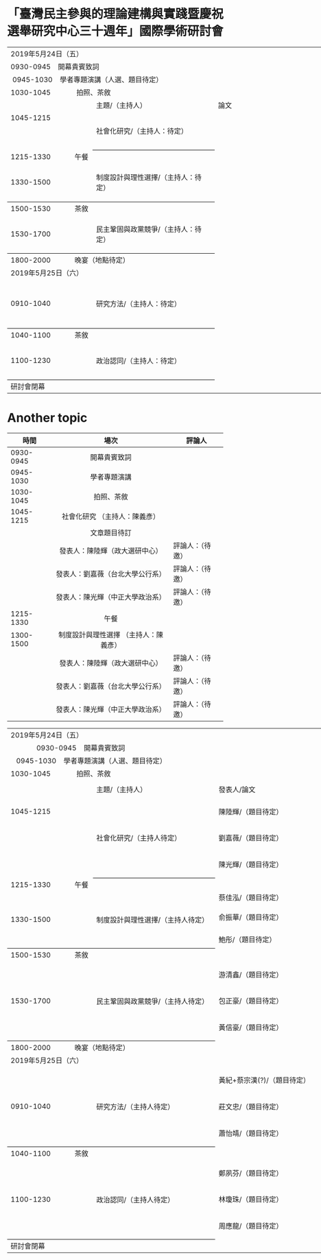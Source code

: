 # 「臺灣民主參與的理論建構與實踐暨慶祝選舉研究中心三十週年」國際學術研討會


<table border=0 cellpadding=0 cellspacing=0 width=1102 style='border-collapse:
 collapse;table-layout:fixed;width:1102pt'>
 <col width=144 style='mso-width-source:userset;mso-width-alt:6144;width:144pt'>
 <col width=213 style='mso-width-source:userset;mso-width-alt:9088;width:213pt'>
 <col width=384 style='mso-width-source:userset;mso-width-alt:16384;width:384pt'>
 <col width=278 style='mso-width-source:userset;mso-width-alt:11861;width:278pt'>
 <col width=83 style='mso-width-source:userset;mso-width-alt:3541;width:83pt'>
 <tr height=16 style='mso-height-source:userset;height:16.0pt'>
  <td colspan=5 height=16 class=xl70 width=1102 style='border-right:1.0pt solid black;
  height:16.0pt;width:1102pt'><font class="font6">2019</font><font class="font5">年</font><font
  class="font6">5</font><font class="font5">月</font><font class="font6">24</font><font
  class="font5">日（五）</font></td>
 </tr>
 <tr height=17 style='height:17.0pt'>
  <td colspan=5 height=17 class=xl77 width=1102 style='border-right:1.0pt solid black;
  height:17.0pt;width:1102pt'><span lang=EN-US>0930-0945<span
  style='mso-spacerun:yes'>&nbsp;&nbsp;&nbsp; </span><font class="font5">開幕貴賓致詞</font></span></td>
 </tr>
 <tr height=17 style='height:17.0pt'>
  <td colspan=5 height=17 class=xl77 width=1102 style='border-right:1.0pt solid black;
  height:17.0pt;width:1102pt'><span lang=EN-US><span
  style='mso-spacerun:yes'>&nbsp;</span>0945-1030<span
  style='mso-spacerun:yes'>&nbsp;&nbsp;&nbsp; </span><font class="font5">學者專題演講（人選、題目待定）</font></span></td>
 </tr>
 <tr height=17 style='height:17.0pt'>
  <td colspan=5 height=17 class=xl77 width=1102 style='border-right:1.0pt solid black;
  height:17.0pt;width:1102pt'><span lang=EN-US>1030-1045<span
  style='mso-spacerun:yes'>&nbsp;&nbsp;&nbsp;&nbsp;&nbsp;&nbsp;&nbsp;&nbsp;&nbsp;&nbsp;&nbsp;&nbsp;&nbsp;
  </span><font class="font5">拍照、茶敘</font></span></td>
 </tr>
 <tr height=17 style='height:17.0pt'>
  <td height=17 class=xl65 width=144 style='height:17.0pt;width:144pt'><span
  lang=EN-US>　</span></td>
  <td class=xl66 width=213 style='width:213pt'>主題<font class="font6">/</font><font
  class="font5">（主持人）</font></td>
  <td class=xl66 width=384 style='width:384pt'>論文</td>
  <td class=xl66 width=278 style='width:278pt'>發表人</td>
  <td class=xl66 width=83 style='width:83pt'>評論人</td>
 </tr>
 <tr height=16 style='height:16.0pt'>
  <td height=16 class=xl67 width=144 style='height:16.0pt;width:144pt'><span
  lang=EN-US>1045-1215</span></td>
  <td rowspan=3 class=xl73 width=213 style='border-bottom:1.0pt solid black;
  border-top:none;width:213pt'>社會化研究<font class="font6">/</font><font
  class="font5">（主持人：待定）</font></td>
  <td class=xl69 width=384 style='width:384pt'>　</td>
  <td class=xl69 width=278 style='width:278pt'>陳陸輝（政治大學選舉研究中心）</td>
  <td class=xl69 width=83 style='width:83pt'>待定</td>
 </tr>
 <tr height=16 style='height:16.0pt'>
  <td height=16 class=xl67 width=144 style='height:16.0pt;width:144pt'>　</td>
  <td class=xl69 width=384 style='width:384pt'>　</td>
  <td class=xl69 width=278 style='width:278pt'>劉嘉薇<font class="font6">/</font><font
  class="font5">（題目待定）</font></td>
  <td class=xl69 width=83 style='width:83pt'>待定</td>
 </tr>
 <tr height=17 style='height:17.0pt'>
  <td height=17 class=xl68 width=144 style='height:17.0pt;width:144pt'>　</td>
  <td class=xl66 width=384 style='width:384pt'>　</td>
  <td class=xl66 width=278 style='width:278pt'>陳光輝<font class="font6">/</font><font
  class="font5">（題目待定）</font></td>
  <td class=xl66 width=83 style='width:83pt'>待定</td>
 </tr>
 <tr height=17 style='height:17.0pt'>
  <td colspan=5 height=17 class=xl77 width=1102 style='border-right:1.0pt solid black;
  height:17.0pt;width:1102pt'><span lang=EN-US>1215-1330<span
  style='mso-spacerun:yes'>&nbsp;&nbsp;&nbsp;&nbsp;&nbsp;&nbsp;&nbsp;&nbsp;&nbsp;&nbsp;&nbsp;&nbsp;
  </span><font class="font5">午餐</font></span></td>
 </tr>
 <tr height=16 style='height:16.0pt'>
  <td rowspan=3 height=49 class=xl76 width=144 style='border-bottom:1.0pt solid black;
  height:49.0pt;border-top:none;width:144pt'><span lang=EN-US>1330-1500</span></td>
  <td rowspan=3 class=xl73 width=213 style='border-bottom:1.0pt solid black;
  border-top:none;width:213pt'>制度設計與理性選擇<font class="font6">/</font><font
  class="font5">（主持人：待定）</font></td>
  <td class=xl69 width=384 style='width:384pt'>　</td>
  <td class=xl69 width=278 style='width:278pt'>蔡佳泓<font class="font6">（政治大學選舉研究中心）</font></td>
  <td class=xl69 width=83 style='width:83pt'>待定</td>
 </tr>
 <tr height=16 style='height:16.0pt'>
  <td height=16 class=xl69 width=384 style='height:16.0pt;width:384pt'>　</td>
  <td class=xl69 width=278 style='width:278pt'>俞振華<font class="font6">（政治大學選研中心）</font></td>
  <td class=xl69 width=83 style='width:83pt'>待定</td>
 </tr>
 <tr height=17 style='height:17.0pt'>
  <td height=17 class=xl66 width=384 style='height:17.0pt;width:384pt'>　</td>
  <td class=xl66 width=278 style='width:278pt'>鮑彤<font class="font6">（中研院政治所與政治大學選舉研究中心）</font></td>
  <td class=xl66 width=83 style='width:83pt'>待定</td>
 </tr>
 <tr height=17 style='height:17.0pt'>
  <td colspan=5 height=17 class=xl77 width=1102 style='border-right:1.0pt solid black;
  height:17.0pt;width:1102pt'><span lang=EN-US>1500-1530<span
  style='mso-spacerun:yes'>&nbsp;&nbsp;&nbsp;&nbsp;&nbsp;&nbsp;&nbsp;&nbsp;&nbsp;&nbsp;&nbsp;&nbsp;
  </span><font class="font5">茶敘</font></span></td>
 </tr>
 <tr height=16 style='height:16.0pt'>
  <td rowspan=3 height=49 class=xl76 width=144 style='border-bottom:1.0pt solid black;
  height:49.0pt;border-top:none;width:144pt'><span lang=EN-US>1530-1700</span></td>
  <td rowspan=3 class=xl73 width=213 style='border-bottom:1.0pt solid black;
  border-top:none;width:213pt'>民主鞏固與政黨競爭<font class="font6">/</font><font
  class="font5">（主持人：待定）</font></td>
  <td class=xl69 width=384 style='width:384pt'>　</td>
  <td class=xl69 width=278 style='width:278pt'>游清鑫<font class="font6">（政治大學選舉研究中心）</font></td>
  <td class=xl69 width=83 style='width:83pt'>待定</td>
 </tr>
 <tr height=16 style='height:16.0pt'>
  <td height=16 class=xl69 width=384 style='height:16.0pt;width:384pt'>　</td>
  <td class=xl69 width=278 style='width:278pt'>包正豪<font class="font6">/</font><font
  class="font5">（題目待定）</font></td>
  <td class=xl69 width=83 style='width:83pt'>待定</td>
 </tr>
 <tr height=17 style='height:17.0pt'>
  <td height=17 class=xl66 width=384 style='height:17.0pt;width:384pt'>　</td>
  <td class=xl66 width=278 style='width:278pt'>黃信豪<font class="font6">/</font><font
  class="font5">（題目待定）</font></td>
  <td class=xl66 width=83 style='width:83pt'>待定</td>
 </tr>
 <tr height=17 style='height:17.0pt'>
  <td colspan=5 height=17 class=xl77 width=1102 style='border-right:1.0pt solid black;
  height:17.0pt;width:1102pt'><span lang=EN-US>1800-2000<span
  style='mso-spacerun:yes'>&nbsp;&nbsp;&nbsp;&nbsp;&nbsp;&nbsp;&nbsp;&nbsp;&nbsp;&nbsp;&nbsp;&nbsp;
  </span><font class="font5">晚宴（地點待定）</font></span></td>
 </tr>
 <tr height=16 style='mso-height-source:userset;height:16.0pt'>
  <td colspan=5 height=16 class=xl70 width=1102 style='border-right:1.0pt solid black;
  height:16.0pt;width:1102pt'><font class="font6">2019</font><font class="font5">年</font><font
  class="font6">5</font><font class="font5">月</font><font class="font6">25</font><font
  class="font5">日（六）</font></td>
 </tr>
 <tr height=32 style='height:32.0pt'>
  <td rowspan=3 height=65 class=xl76 width=144 style='border-bottom:1.0pt solid black;
  height:65.0pt;border-top:none;width:144pt'><span lang=EN-US>0910-1040</span></td>
  <td rowspan=3 class=xl73 width=213 style='border-bottom:1.0pt solid black;
  border-top:none;width:213pt'>研究方法<font class="font6">/</font><font
  class="font5">（主持人：待定）</font></td>
  <td class=xl69 width=384 style='width:384pt'>　</td>
  <td class=xl69 width=278 style='width:278pt'>黃紀<font class="font6">+</font><font
  class="font5">蔡宗漢</font><font class="font6">(?)（（政治大學政治學系與選舉研究中心）</font></td>
  <td class=xl69 width=83 style='width:83pt'>待定</td>
 </tr>
 <tr height=16 style='height:16.0pt'>
  <td height=16 class=xl69 width=384 style='height:16.0pt;width:384pt'>　</td>
  <td class=xl69 width=278 style='width:278pt'>莊文忠<font class="font6">/</font><font
  class="font5">（題目待定）</font></td>
  <td class=xl69 width=83 style='width:83pt'>待定</td>
 </tr>
 <tr height=17 style='height:17.0pt'>
  <td height=17 class=xl66 width=384 style='height:17.0pt;width:384pt'>　</td>
  <td class=xl66 width=278 style='width:278pt'>蕭怡靖<font class="font6">/</font><font
  class="font5">（題目待定）</font></td>
  <td class=xl66 width=83 style='width:83pt'>待定</td>
 </tr>
 <tr height=17 style='height:17.0pt'>
  <td colspan=5 height=17 class=xl77 width=1102 style='border-right:1.0pt solid black;
  height:17.0pt;width:1102pt'><span lang=EN-US>1040-1100<span
  style='mso-spacerun:yes'>&nbsp;&nbsp;&nbsp;&nbsp;&nbsp;&nbsp;&nbsp;&nbsp;&nbsp;&nbsp;&nbsp;&nbsp;
  </span><font class="font5">茶敘</font></span></td>
 </tr>
 <tr height=16 style='height:16.0pt'>
  <td rowspan=3 height=49 class=xl76 width=144 style='border-bottom:1.0pt solid black;
  height:49.0pt;border-top:none;width:144pt'><span lang=EN-US>1100-1230</span></td>
  <td rowspan=3 class=xl73 width=213 style='border-bottom:1.0pt solid black;
  border-top:none;width:213pt'>政治認同<font class="font6">/</font><font
  class="font5">（主持人：待定）</font></td>
  <td class=xl69 width=384 style='width:384pt'>　</td>
  <td class=xl69 width=278 style='width:278pt'>鄭夙芬<font class="font6">（政治大學選舉研究中心）</font></td>
  <td class=xl69 width=83 style='width:83pt'>待定</td>
 </tr>
 <tr height=16 style='height:16.0pt'>
  <td height=16 class=xl69 width=384 style='height:16.0pt;width:384pt'>　</td>
  <td class=xl69 width=278 style='width:278pt'>林瓊珠<font class="font6">/</font><font
  class="font5">（題目待定）</font></td>
  <td class=xl69 width=83 style='width:83pt'>待定</td>
 </tr>
 <tr height=17 style='height:17.0pt'>
  <td height=17 class=xl66 width=384 style='height:17.0pt;width:384pt'>　</td>
  <td class=xl66 width=278 style='width:278pt'>周應龍<font class="font6">/</font><font
  class="font5">（題目待定）</font></td>
  <td class=xl66 width=83 style='width:83pt'>待定</td>
 </tr>
 <tr height=16 style='height:16.0pt'>
  <td colspan=5 height=16 class=xl70 width=1102 style='border-right:1.0pt solid black;
  height:16.0pt;width:1102pt'>研討會閉幕</td>
 </tr>
</table>

# Another topic

| 時間         | 場次    |  評論人
| ----------- | :-----:| ----    
|0930-0945   |  開幕貴賓致詞  
|0945-1030   |  學者專題演講   
|1030-1045   |  拍照、茶敘   
|1045-1215   | 社會化研究 （主持人：陳義彥）
| | 文章題目待訂
|   | 發表人：陳陸輝（政大選研中心） | 評論人：（待邀）
 |    | 發表人：劉嘉薇（台北大學公行系） | 評論人：（待邀） 
|    | 發表人：陳光輝（中正大學政治系） | 評論人：（待邀）
| 1215-1330 | 午餐  
|1300-1500   | 制度設計與理性選擇 （主持人：陳義彥）
|   | 發表人：陳陸輝（政大選研中心） | 評論人：（待邀）
|    | 發表人：劉嘉薇（台北大學公行系） | 評論人：（待邀）
|    | 發表人：陳光輝（中正大學政治系） | 評論人：（待邀）




<table border=0 cellpadding=0 cellspacing=0 width=934 style='border-collapse:
 collapse;table-layout:fixed;width:934pt'>
 <col width=144 style='mso-width-source:userset;mso-width-alt:6144;width:144pt'>
 <col width=213 style='mso-width-source:userset;mso-width-alt:9088;width:213pt'>
 <col width=392 style='mso-width-source:userset;mso-width-alt:16725;width:392pt'>
 <col width=185 style='mso-width-source:userset;mso-width-alt:7893;width:185pt'>
 <tr height=16 style='mso-height-source:userset;height:16.0pt'>
  <td colspan=4 height=16 class=xl70 width=934 style='border-right:1.0pt solid black;
  height:16.0pt;width:934pt'><font class="font6">2019</font><font class="font5">年</font><font
  class="font6">5</font><font class="font5">月</font><font class="font6">24</font><font
  class="font5">日（五）</font></td>
 </tr>
 <tr height=17 style='height:17.0pt'>
  <td colspan=4 height=17 class=xl77 width=934 style='border-right:1.0pt solid black;
  height:17.0pt;width:934pt'><span lang=EN-US><span
  style='mso-spacerun:yes'>&nbsp;&nbsp;&nbsp;&nbsp;&nbsp;&nbsp;&nbsp;&nbsp;&nbsp;&nbsp;&nbsp;&nbsp;&nbsp;
  </span>0930-0945<span style='mso-spacerun:yes'>&nbsp;&nbsp;&nbsp; </span><font
  class="font5">開幕貴賓致詞</font></span></td>
 </tr>
 <tr height=17 style='height:17.0pt'>
  <td colspan=4 height=17 class=xl77 width=934 style='border-right:1.0pt solid black;
  height:17.0pt;width:934pt'><span lang=EN-US><span
  style='mso-spacerun:yes'>&nbsp;&nbsp; </span>0945-1030<span
  style='mso-spacerun:yes'>&nbsp;&nbsp;&nbsp; </span><font class="font5">學者專題演講（人選、題目待定）</font></span></td>
 </tr>
 <tr height=17 style='height:17.0pt'>
  <td colspan=4 height=17 class=xl77 width=934 style='border-right:1.0pt solid black;
  height:17.0pt;width:934pt'><span lang=EN-US>1030-1045<span
  style='mso-spacerun:yes'>&nbsp;&nbsp;&nbsp;&nbsp;&nbsp;&nbsp;&nbsp;&nbsp;&nbsp;&nbsp;&nbsp;&nbsp;&nbsp;
  </span><font class="font5">拍照、茶敘</font></span></td>
 </tr>
 <tr height=32 style='height:32.0pt'>
  <td height=32 class=xl65 width=144 style='height:32.0pt;width:144pt'><span
  lang=EN-US>　</span></td>
  <td class=xl66 width=213 style='width:213pt'>主題<font class="font6">/</font><font
  class="font5">（主持人）</font></td>
  <td class=xl66 width=392 style='width:392pt'>發表人<font class="font6">/</font><font
  class="font5">論文</font></td>
  <td class=xl66 width=185 style='width:185pt'>評論人</td>
 </tr>
 <tr height=46 style='height:46.0pt'>
  <td height=46 class=xl67 width=144 style='height:46.0pt;width:144pt'><span
  lang=EN-US>1045-1215</span></td>
  <td rowspan=3 class=xl73 width=213 style='border-bottom:1.0pt solid black;
  border-top:none;width:213pt'>社會化研究<font class="font6">/</font><font
  class="font5">（主持人待定）</font></td>
  <td class=xl69 width=392 style='width:392pt'>陳陸輝<font class="font6">/</font><font
  class="font5">（題目待定）</font></td>
  <td class=xl69 width=185 style='width:185pt'>待定</td>
 </tr>
 <tr height=46 style='height:46.0pt'>
  <td height=46 class=xl67 width=144 style='height:46.0pt;width:144pt'>　</td>
  <td class=xl69 width=392 style='width:392pt'>劉嘉薇<font class="font6">/</font><font
  class="font5">（題目待定）</font></td>
  <td class=xl69 width=185 style='width:185pt'>待定</td>
 </tr>
 <tr height=47 style='height:47.0pt'>
  <td height=47 class=xl68 width=144 style='height:47.0pt;width:144pt'>　</td>
  <td class=xl66 width=392 style='width:392pt'>陳光輝<font class="font6">/</font><font
  class="font5">（題目待定）</font></td>
  <td class=xl66 width=185 style='width:185pt'>待定</td>
 </tr>
 <tr height=17 style='height:17.0pt'>
  <td colspan=4 height=17 class=xl77 width=934 style='border-right:1.0pt solid black;
  height:17.0pt;width:934pt'><span lang=EN-US>1215-1330<span
  style='mso-spacerun:yes'>&nbsp;&nbsp;&nbsp;&nbsp;&nbsp;&nbsp;&nbsp;&nbsp;&nbsp;&nbsp;&nbsp;&nbsp;
  </span><font class="font5">午餐</font></span></td>
 </tr>
 <tr height=16 style='height:16.0pt'>
  <td rowspan=3 height=94 class=xl76 width=144 style='border-bottom:1.0pt solid black;
  height:94.0pt;border-top:none;width:144pt'><span lang=EN-US>1330-1500</span></td>
  <td rowspan=3 class=xl73 width=213 style='border-bottom:1.0pt solid black;
  border-top:none;width:213pt'>制度設計與理性選擇<font class="font6">/</font><font
  class="font5">（主持人待定）</font></td>
  <td class=xl69 width=392 style='width:392pt'>蔡佳泓<font class="font6">/</font><font
  class="font5">（題目待定）</font></td>
  <td class=xl69 width=185 style='width:185pt'>待定</td>
 </tr>
 <tr height=46 style='height:46.0pt'>
  <td height=46 class=xl69 width=392 style='height:46.0pt;width:392pt'>俞振華<font
  class="font6">/</font><font class="font5">（題目待定）</font></td>
  <td class=xl69 width=185 style='width:185pt'>待定</td>
 </tr>
 <tr height=32 style='height:32.0pt'>
  <td height=32 class=xl66 width=392 style='height:32.0pt;width:392pt'>鮑彤<font
  class="font6">/</font><font class="font5">（題目待定）</font></td>
  <td class=xl66 width=185 style='width:185pt'>待定</td>
 </tr>
 <tr height=17 style='height:17.0pt'>
  <td colspan=4 height=17 class=xl77 width=934 style='border-right:1.0pt solid black;
  height:17.0pt;width:934pt'><span lang=EN-US>1500-1530<span
  style='mso-spacerun:yes'>&nbsp;&nbsp;&nbsp;&nbsp;&nbsp;&nbsp;&nbsp;&nbsp;&nbsp;&nbsp;&nbsp;&nbsp;
  </span><font class="font5">茶敘</font></span></td>
 </tr>
 <tr height=46 style='height:46.0pt'>
  <td rowspan=3 height=139 class=xl76 width=144 style='border-bottom:1.0pt solid black;
  height:139.0pt;border-top:none;width:144pt'><span lang=EN-US>1530-1700</span></td>
  <td rowspan=3 class=xl73 width=213 style='border-bottom:1.0pt solid black;
  border-top:none;width:213pt'>民主鞏固與政黨競爭<font class="font6">/</font><font
  class="font5">（主持人待定）</font></td>
  <td class=xl69 width=392 style='width:392pt'>游清鑫<font class="font6">/</font><font
  class="font5">（題目待定）</font></td>
  <td class=xl69 width=185 style='width:185pt'>待定</td>
 </tr>
 <tr height=46 style='height:46.0pt'>
  <td height=46 class=xl69 width=392 style='height:46.0pt;width:392pt'>包正豪<font
  class="font6">/</font><font class="font5">（題目待定）</font></td>
  <td class=xl69 width=185 style='width:185pt'>待定</td>
 </tr>
 <tr height=47 style='height:47.0pt'>
  <td height=47 class=xl66 width=392 style='height:47.0pt;width:392pt'>黃信豪<font
  class="font6">/</font><font class="font5">（題目待定）</font></td>
  <td class=xl66 width=185 style='width:185pt'>待定</td>
 </tr>
 <tr height=17 style='height:17.0pt'>
  <td colspan=4 height=17 class=xl77 width=934 style='border-right:1.0pt solid black;
  height:17.0pt;width:934pt'><span lang=EN-US>1800-2000<span
  style='mso-spacerun:yes'>&nbsp;&nbsp;&nbsp;&nbsp;&nbsp;&nbsp;&nbsp;&nbsp;&nbsp;&nbsp;&nbsp;&nbsp;
  </span><font class="font5">晚宴（地點待定）</font></span></td>
 </tr>
 <tr height=16 style='mso-height-source:userset;height:16.0pt'>
  <td colspan=4 height=16 class=xl70 width=934 style='border-right:1.0pt solid black;
  height:16.0pt;width:934pt'><font class="font6">2019</font><font class="font5">年</font><font
  class="font6">5</font><font class="font5">月</font><font class="font6">25</font><font
  class="font5">日（六）</font></td>
 </tr>
 <tr height=47 style='height:47.0pt'>
  <td rowspan=3 height=140 class=xl76 width=144 style='border-bottom:1.0pt solid black;
  height:140.0pt;border-top:none;width:144pt'><span lang=EN-US>0910-1040</span></td>
  <td rowspan=3 class=xl73 width=213 style='border-bottom:1.0pt solid black;
  border-top:none;width:213pt'>研究方法<font class="font6">/</font><font
  class="font5">（主持人待定）</font></td>
  <td class=xl69 width=392 style='width:392pt'>黃紀<font class="font6">+</font><font
  class="font5">蔡宗漢</font><font class="font6">(?)/</font><font class="font5">（題目待定）</font></td>
  <td class=xl69 width=185 style='width:185pt'>待定</td>
 </tr>
 <tr height=46 style='height:46.0pt'>
  <td height=46 class=xl69 width=392 style='height:46.0pt;width:392pt'>莊文忠<font
  class="font6">/</font><font class="font5">（題目待定）</font></td>
  <td class=xl69 width=185 style='width:185pt'>待定</td>
 </tr>
 <tr height=47 style='height:47.0pt'>
  <td height=47 class=xl66 width=392 style='height:47.0pt;width:392pt'>蕭怡靖<font
  class="font6">/</font><font class="font5">（題目待定）</font></td>
  <td class=xl66 width=185 style='width:185pt'>待定</td>
 </tr>
 <tr height=17 style='height:17.0pt'>
  <td colspan=4 height=17 class=xl77 width=934 style='border-right:1.0pt solid black;
  height:17.0pt;width:934pt'><span lang=EN-US>1040-1100<span
  style='mso-spacerun:yes'>&nbsp;&nbsp;&nbsp;&nbsp;&nbsp;&nbsp;&nbsp;&nbsp;&nbsp;&nbsp;&nbsp;&nbsp;
  </span><font class="font5">茶敘</font></span></td>
 </tr>
 <tr height=46 style='height:46.0pt'>
  <td rowspan=3 height=139 class=xl76 width=144 style='border-bottom:1.0pt solid black;
  height:139.0pt;border-top:none;width:144pt'><span lang=EN-US>1100-1230</span></td>
  <td rowspan=3 class=xl73 width=213 style='border-bottom:1.0pt solid black;
  border-top:none;width:213pt'>政治認同<font class="font6">/</font><font
  class="font5">（主持人待定）</font></td>
  <td class=xl69 width=392 style='width:392pt'>鄭夙芬<font class="font6">/</font><font
  class="font5">（題目待定）</font></td>
  <td class=xl69 width=185 style='width:185pt'>待定</td>
 </tr>
 <tr height=46 style='height:46.0pt'>
  <td height=46 class=xl69 width=392 style='height:46.0pt;width:392pt'>林瓊珠<font
  class="font6">/</font><font class="font5">（題目待定）</font></td>
  <td class=xl69 width=185 style='width:185pt'>待定</td>
 </tr>
 <tr height=47 style='height:47.0pt'>
  <td height=47 class=xl66 width=392 style='height:47.0pt;width:392pt'>周應龍<font
  class="font6">/</font><font class="font5">（題目待定）</font></td>
  <td class=xl66 width=185 style='width:185pt'>待定</td>
 </tr>
 <tr height=16 style='height:16.0pt'>
  <td colspan=4 height=16 class=xl70 width=934 style='border-right:1.0pt solid black;
  height:16.0pt;width:934pt'>研討會閉幕</td>
 </tr>
</table>
